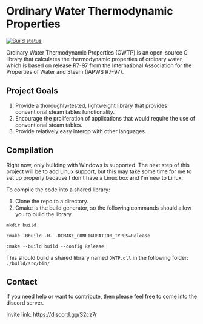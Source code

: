 # Ordinary Water Thermodynamic Properties

[![Build status](https://ci.appveyor.com/api/projects/status/rrr2gbi0pw2dkynv?svg=true)](https://ci.appveyor.com/project/jonathan-rizk/owtp)

Ordinary Water Thermodynamic Properties (OWTP) is an open-source C library that calculates the thermodynamic properties of ordinary water, which is based on release R7-97 from the International Association for the Properties of Water and Steam (IAPWS R7-97).

## Project Goals

1. Provide a thoroughly-tested, lightweight library that provides conventional steam tables functionality.
2. Encourage the proliferation of applications that would require the use of conventional steam tables.
3. Provide relatively easy interop with other languages.

## Compilation

Right now, only building with Windows is supported. The next step of this project will be to add Linux support, but this may take some time for me to set up properly because I don't have a Linux box and I'm new to Linux.

To compile the code into a shared library:

1. Clone the repo to a directory.
2. Cmake is the build generator, so the following commands should allow you to build the library.

`mkdir build`

`cmake -Bbuild -H. -DCMAKE_CONFIGURATION_TYPES=Release`

`cmake --build build --config Release`

   This should build a shared library named `OWTP.dll` in the following folder: `./build/src/bin/`

## Contact

If you need help or want to contribute, then please feel free to come into the discord server.

Invite link: https://discord.gg/S2cz7r
